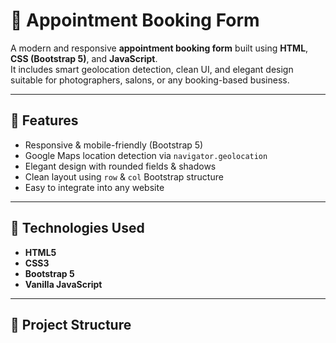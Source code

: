 # 📸 Appointment Booking Form

A modern and responsive **appointment booking form** built using **HTML**, **CSS (Bootstrap 5)**, and **JavaScript**.  
It includes smart geolocation detection, clean UI, and elegant design suitable for photographers, salons, or any booking-based business.

---

## 🚀 Features

- Responsive & mobile-friendly (Bootstrap 5)
- Google Maps location detection via `navigator.geolocation`
- Elegant design with rounded fields & shadows
- Clean layout using `row` & `col` Bootstrap structure
- Easy to integrate into any website

---

## 🧩 Technologies Used

- **HTML5**
- **CSS3**
- **Bootstrap 5**
- **Vanilla JavaScript**

---

## 📂 Project Structure


